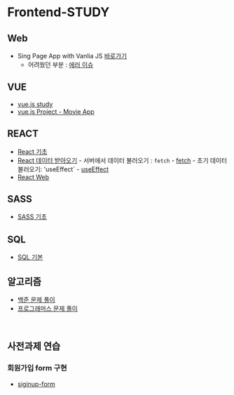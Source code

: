 # Frontend-STUDY


## Web
- Sing Page App with Vanlia JS [바로가기](https://github.com/ohtaekwon/Vanlia-JS-Single-Page-App-Test)
    - 어려웠던 부분 : [에러 이슈](https://github.com/ohtaekwon/Vanlia-JS-Single-Page-App-Test#%EC%97%90%EB%9F%AC-%EC%9D%B4%EC%8A%88)

## VUE
- [vue.js study](https://github.com/ohtaekwon/TIL/tree/master/vue)
- [vue.js Project - Movie App](https://github.com/ohtaekwon/TIL/tree/master/Vue-Movie-Project)

## REACT
- [React 기초](https://github.com/ohtaekwon/TIL/tree/master/React/React-Basic)
- [React 데이터 받아오기](https://github.com/ohtaekwon/TIL/tree/master/React/React-Data)
        - 서버에서 데이터 불러오기 : `fetch` - [fetch](https://github.com/ohtaekwon/TIL/tree/master/React/React-Web)
        - 초기 데이터 불러오기: 'useEffect` - [useEffect](https://github.com/ohtaekwon/TIL/tree/master/React/React-Web)
- [React Web](https://github.com/ohtaekwon/TIL/tree/master/React/React-Web)

## SASS
- [SASS 기초](https://github.com/ohtaekwon/TIL/tree/master/SCSS#scss-sass)

## SQL
- [SQL 기본](https://github.com/ohtaekwon/TIL/tree/master/SQL)


## 알고리즘
- [백준 문제 풀이](https://github.com/ohtaekwon/TIL-Algorithms/tree/master/Back-Joon)
- [프로그래머스 문제 풀이](https://github.com/ohtaekwon/TIL-Algorithms/tree/master/Programers)

<br/>

## 사전과제 연습

### 회원가입 form 구현
- [siginup-form](https://github.com/ohtaekwon/mini-signup-form)
